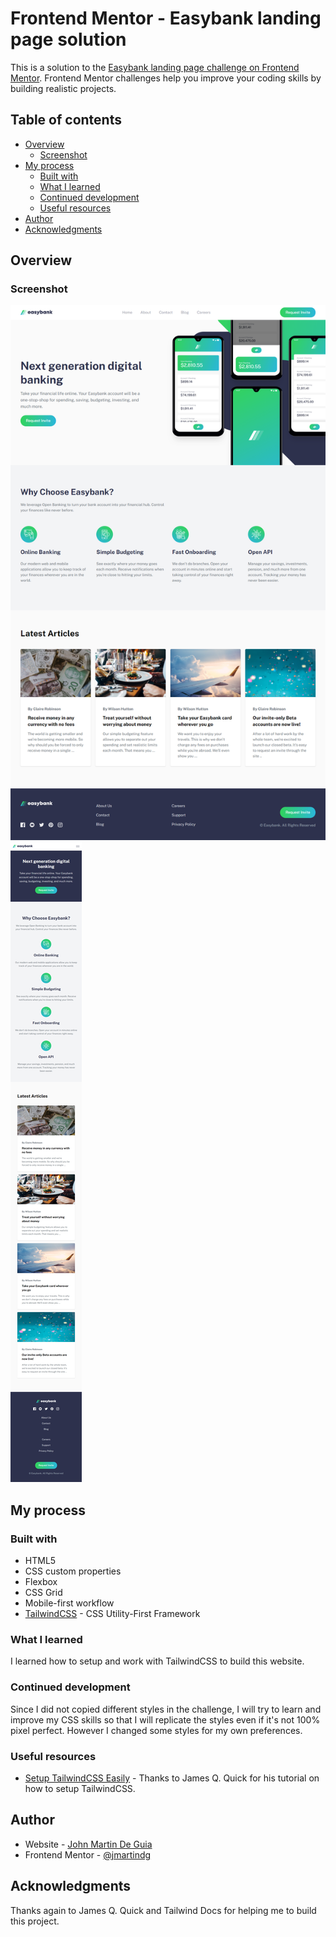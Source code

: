 # Frontend Mentor - Easybank landing page solution

This is a solution to the [Easybank landing page challenge on Frontend Mentor](https://www.frontendmentor.io/challenges/easybank-landing-page-WaUhkoDN). Frontend Mentor challenges help you improve your coding skills by building realistic projects.

## Table of contents

- [Overview](#overview)
  - [Screenshot](#screenshot)
- [My process](#my-process)
  - [Built with](#built-with)
  - [What I learned](#what-i-learned)
  - [Continued development](#continued-development)
  - [Useful resources](#useful-resources)
- [Author](#author)
- [Acknowledgments](#acknowledgments)

## Overview

### Screenshot

![Desktop](./screenshots/dekstop.png) ![Mobile](./screenshots/mobile.png)

## My process

### Built with

- HTML5
- CSS custom properties
- Flexbox
- CSS Grid
- Mobile-first workflow
- [TailwindCSS](https://tailwindcss.com/) - CSS Utility-First Framework

### What I learned

I learned how to setup and work with TailwindCSS to build this website.

### Continued development

Since I did not copied different styles in the challenge, I will try to learn and improve my CSS skills so that I will replicate the styles even if it's not 100% pixel perfect. However I changed some styles for my own preferences.

### Useful resources

- [Setup TailwindCSS Easily](https://www.youtube.com/watch?v=zTjxyIq0nqU) - Thanks to James Q. Quick for his tutorial on how to setup TailwindCSS.

## Author

- Website - [John Martin De Guia](https://jmartindeguia.netlify.app/)
- Frontend Mentor - [@jmartindg](https://www.frontendmentor.io/profile/jmartindg)

## Acknowledgments

Thanks again to James Q. Quick and Tailwind Docs for helping me to build this project.
